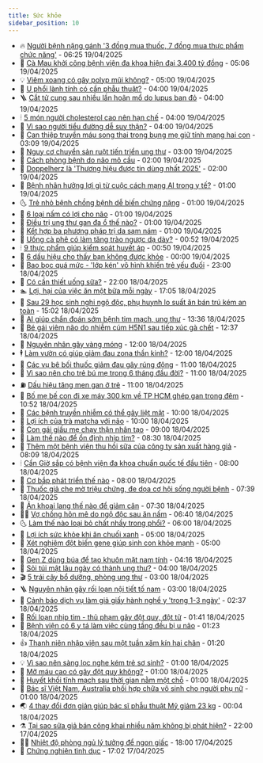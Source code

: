```yaml
---
title: Sức khỏe
sidebar_position: 10
---
```


<!-- vnexpress-suc-khoe:START -->
- 🔥 [Người bệnh nặng gánh &#39;3 đồng mua thuốc, 7 đồng mua thực phẩm chức năng&#39;](https://vnexpress.net/nguoi-benh-nang-ganh-3-dong-mua-thuoc-7-dong-mua-thuc-pham-chuc-nang-4876040.html) - 06:25 19/04/2025
- 🥰 [Cà Mau khởi công bệnh viện đa khoa hiện đại 3.400 tỷ đồng](https://vnexpress.net/ca-mau-khoi-cong-benh-vien-da-khoa-hien-dai-3-400-ty-dong-4876057.html) - 05:06 19/04/2025
- 💡 [Viêm xoang có gây polyp mũi không?](https://vnexpress.net/viem-xoang-co-gay-polyp-mui-khong-4876022.html) - 05:00 19/04/2025
- 🤗 [U phổi lành tính có cần phẫu thuật?](https://vnexpress.net/u-phoi-lanh-tinh-co-can-phau-thuat-4876017.html) - 04:00 19/04/2025
- 🪜 [Cắt tử cung sau nhiều lần hoãn mổ do lupus ban đỏ](https://vnexpress.net/cat-tu-cung-sau-nhieu-lan-hoan-mo-do-lupus-ban-do-4876011.html) - 04:00 19/04/2025
- 🕯 [5 món người cholesterol cao nên hạn chế](https://vnexpress.net/5-mon-nguoi-cholesterol-cao-nen-han-che-4876004.html) - 04:00 19/04/2025
- 🤭 [Vì sao người tiểu đường dễ suy thận?](https://vnexpress.net/vi-sao-nguoi-tieu-duong-de-suy-than-4876000.html) - 04:00 19/04/2025
- 👀 [Can thiệp truyền máu song thai trong bụng mẹ giữ tính mạng hai con](https://vnexpress.net/can-thiep-truyen-mau-song-thai-trong-bung-me-giu-tinh-mang-hai-con-4875972.html) - 03:09 19/04/2025
- 🌋 [Nguy cơ chuyển sản ruột tiến triển ung thư](https://vnexpress.net/nguy-co-chuyen-san-ruot-tien-trien-ung-thu-4875997.html) - 03:00 19/04/2025
- 🫶 [Cách phòng bệnh do não mô cầu](https://vnexpress.net/cach-phong-benh-do-nao-mo-cau-4875969.html) - 02:00 19/04/2025
- 🦆 [Doppelherz là &#39;Thương hiệu được tin dùng nhất 2025&#39;](https://vnexpress.net/doppelherz-la-thuong-hieu-duoc-tin-dung-nhat-2025-4875735.html) - 02:00 19/04/2025
- 🚀 [Bệnh nhân hưởng lợi gì từ cuộc cách mạng AI trong y tế?](https://vnexpress.net/benh-nhan-huong-loi-gi-tu-cuoc-cach-mang-ai-trong-y-te-4875644.html) - 01:00 19/04/2025
- 🌜 [Trẻ nhỏ bệnh chồng bệnh dễ biến chứng nặng](https://vnexpress.net/tre-nho-benh-chong-benh-de-bien-chung-nang-4875909.html) - 01:00 19/04/2025
- 🧰 [6 loại nấm có lợi cho não](https://vnexpress.net/6-loai-nam-co-loi-cho-nao-4875897.html) - 01:00 19/04/2025
- 💫 [Điều trị ung thư gan đa ổ thế nào?](https://vnexpress.net/dieu-tri-ung-thu-gan-da-o-the-nao-4875896.html) - 01:00 19/04/2025
- 🌝 [Kết hợp ba phương pháp trị da sạm nám](https://vnexpress.net/ket-hop-ba-phuong-phap-tri-da-sam-nam-4875877.html) - 01:00 19/04/2025
- 🗽 [Uống cà phê có làm tăng trào ngược dạ dày?](https://vnexpress.net/uong-ca-phe-co-lam-tang-trao-nguoc-da-day-4875309.html) - 00:52 19/04/2025
- 🕯 [9 thực phẩm giúp kiểm soát huyết áp](https://vnexpress.net/9-thuc-pham-giup-kiem-soat-huyet-ap-4875270.html) - 00:50 19/04/2025
- 🦅 [6 dấu hiệu cho thấy bạn không được khỏe](https://vnexpress.net/6-dau-hieu-cho-thay-ban-khong-duoc-khoe-4875805.html) - 00:00 19/04/2025
- 🦆 [Bao bọc quá mức - &#39;lớp kén&#39; vô hình khiến trẻ yếu đuối](https://vnexpress.net/bao-boc-qua-muc-lop-ken-vo-hinh-khien-tre-yeu-duoi-4873475.html) - 23:00 18/04/2025
- 🎊 [Có cần thiết uống sữa?](https://vnexpress.net/co-can-thiet-uong-sua-4874869.html) - 22:00 18/04/2025
- 🏊 [Lợi, hại của việc ăn một bữa mỗi ngày](https://vnexpress.net/loi-hai-cua-viec-an-mot-bua-moi-ngay-4874624.html) - 17:05 18/04/2025
- 📝 [Sau 29 học sinh nghi ngộ độc, phụ huynh lo suất ăn bán trú kém an toàn](https://vnexpress.net/sau-29-hoc-sinh-nghi-ngo-doc-phu-huynh-lo-suat-an-ban-tru-kem-an-toan-4875078.html) - 15:02 18/04/2025
- 💯 [AI giúp chẩn đoán sớm bệnh tim mạch, ung thư](https://vnexpress.net/ai-giup-chan-doan-som-benh-tim-mach-ung-thu-4875839.html) - 13:36 18/04/2025
- 🌊 [Bé gái viêm não do nhiễm cúm H5N1 sau tiếp xúc gà chết](https://vnexpress.net/be-gai-viem-nao-do-nhiem-cum-h5n1-sau-tiep-xuc-ga-chet-4875878.html) - 12:37 18/04/2025
- 🚀 [Nguyên nhân gây vàng móng](https://vnexpress.net/nguyen-nhan-gay-vang-mong-4875634.html) - 12:00 18/04/2025
- 🕴 [Làm vườn có giúp giảm đau zona thần kinh?](https://vnexpress.net/lam-vuon-co-giup-giam-dau-zona-than-kinh-4875348.html) - 12:00 18/04/2025
- 🗽 [Các vụ bê bối thuốc giảm đau gây rúng động](https://vnexpress.net/cac-vu-be-boi-thuoc-giam-dau-gay-rung-dong-4875777.html) - 11:00 18/04/2025
- 🎡 [Vì sao nên cho trẻ bú mẹ trong 6 tháng đầu đời?](https://vnexpress.net/vi-sao-nen-cho-tre-bu-me-trong-6-thang-dau-doi-4875636.html) - 11:00 18/04/2025
- ⛽️ [Dấu hiệu tăng men gan ở trẻ](https://vnexpress.net/dau-hieu-tang-men-gan-o-tre-4875588.html) - 11:00 18/04/2025
- 🦆 [Bố mẹ bế con đi xe máy 300 km về TP HCM ghép gan trong đêm](https://vnexpress.net/bo-me-be-con-di-xe-may-300-km-ve-tp-hcm-ghep-gan-trong-dem-4875732.html) - 10:52 18/04/2025
- 🤩 [Các bệnh truyền nhiễm có thể gây liệt mặt](https://vnexpress.net/cac-benh-truyen-nhiem-co-the-gay-liet-mat-4875831.html) - 10:00 18/04/2025
- 🦒 [Lợi ích của trà matcha với não](https://vnexpress.net/loi-ich-cua-tra-matcha-voi-nao-4875639.html) - 10:00 18/04/2025
- 💫 [Con gái giấu mẹ chạy thận nhân tạo](https://vnexpress.net/con-gai-giau-me-chay-than-nhan-tao-4875731.html) - 09:00 18/04/2025
- 🐘 [Làm thế nào để ổn định nhịp tim?](https://vnexpress.net/lam-the-nao-de-on-dinh-nhip-tim-4875720.html) - 08:30 18/04/2025
- 🚀 [Thêm một bệnh viện thu hồi sữa của công ty sản xuất hàng giả](https://vnexpress.net/them-mot-benh-vien-thu-hoi-sua-cua-cong-ty-san-xuat-hang-gia-4875737.html) - 08:09 18/04/2025
- 🕯 [Cần Giờ sắp có bệnh viện đa khoa chuẩn quốc tế đầu tiên](https://vnexpress.net/can-gio-sap-co-benh-vien-da-khoa-chuan-quoc-te-dau-tien-4875717.html) - 08:00 18/04/2025
- 🦏 [Cơ bắp phát triển thế nào](https://vnexpress.net/co-bap-phat-trien-the-nao-4875576.html) - 08:00 18/04/2025
- 🦄 [Thuốc giả che mờ triệu chứng, đe dọa cơ hội sống người bệnh](https://vnexpress.net/thuoc-gia-che-mo-trieu-chung-de-doa-co-hoi-song-nguoi-benh-4875592.html) - 07:39 18/04/2025
- 🦒 [Ăn khoai lang thế nào để giảm cân](https://vnexpress.net/an-khoai-lang-the-nao-de-giam-can-4875692.html) - 07:30 18/04/2025
- 👨‍🏫 [Vợ chồng hôn mê do ngộ độc sau ăn nấm](https://vnexpress.net/vo-chong-hon-me-do-ngo-doc-sau-an-nam-4875691.html) - 06:40 18/04/2025
- 🌜 [Làm thế nào loại bỏ chất nhầy trong phổi?](https://vnexpress.net/lam-the-nao-loai-bo-chat-nhay-trong-phoi-4875671.html) - 06:00 18/04/2025
- 🚀 [Lợi ích sức khỏe khi ăn chuối xanh](https://vnexpress.net/loi-ich-suc-khoe-khi-an-chuoi-xanh-4875526.html) - 05:00 18/04/2025
- 💃 [Xét nghiệm đột biến gene giúp sinh con khỏe mạnh](https://vnexpress.net/xet-nghiem-dot-bien-gene-giup-sinh-con-khoe-manh-4875438.html) - 05:00 18/04/2025
- 💯 [Gen Z dùng búa để tạo khuôn mặt nam tính](https://vnexpress.net/nam-gioi-gen-z-dung-bua-de-tao-khuon-mat-nam-tinh-4875590.html) - 04:16 18/04/2025
- 🤔 [Sỏi túi mật lâu ngày có thành ung thư?](https://vnexpress.net/soi-tui-mat-lau-ngay-co-thanh-ung-thu-4875602.html) - 04:00 18/04/2025
- 🎬 [5 trái cây bổ dưỡng, phòng ung thư](https://vnexpress.net/5-trai-cay-bo-duong-phong-ung-thu-4875549.html) - 03:00 18/04/2025
- 🪜 [Nguyên nhân gây rối loạn nội tiết tố nam](https://vnexpress.net/nguyen-nhan-gay-roi-loan-noi-tiet-to-nam-4875482.html) - 03:00 18/04/2025
- 🦣 [Cảnh báo dịch vụ làm giả giấy hành nghề y &#39;trong 1-3 ngày&#39;](https://vnexpress.net/canh-bao-dich-vu-lam-gia-giay-hanh-nghe-y-trong-1-3-ngay-4875533.html) - 02:37 18/04/2025
- 🧐 [Rối loạn nhịp tim - thủ phạm gây đột quỵ, đột tử](https://vnexpress.net/roi-loan-nhip-tim-thu-pham-gay-dot-quy-dot-tu-4875221.html) - 01:41 18/04/2025
- 🤡 [Bệnh viện có 6 y tá làm việc cùng tầng đều bị u não](https://vnexpress.net/benh-vien-co-6-y-ta-lam-viec-cung-tang-deu-bi-u-nao-4874906.html) - 01:23 18/04/2025
- 👍 [Thanh niên nhập viện sau một tuần xăm kín hai chân](https://vnexpress.net/thanh-nien-nhap-vien-sau-mot-tuan-xam-kin-hai-chan-4875354.html) - 01:20 18/04/2025
- 💡 [Vì sao nên sàng lọc nghe kém trẻ sơ sinh?](https://vnexpress.net/vi-sao-nen-sang-loc-nghe-kem-tre-so-sinh-4875485.html) - 01:00 18/04/2025
- 💯 [Mỡ máu cao có gây đột quỵ không?](https://vnexpress.net/mo-mau-cao-co-gay-dot-quy-khong-4875483.html) - 01:00 18/04/2025
- 🧠 [Huyết khối tĩnh mạch sau thời gian nằm một chỗ](https://vnexpress.net/huyet-khoi-tinh-mach-sau-thoi-gian-nam-mot-cho-4875441.html) - 01:00 18/04/2025
- 🎡 [Bác sĩ Việt Nam, Australia phối hợp chữa vô sinh cho người phụ nữ](https://vnexpress.net/bac-si-viet-nam-australia-phoi-hop-chua-vo-sinh-cho-nguoi-phu-nu-4875368.html) - 01:00 18/04/2025
- 🌏 [4 thay đổi đơn giản giúp bác sĩ phẫu thuật Mỹ giảm 23 kg](https://vnexpress.net/4-thay-doi-don-gian-giup-bac-si-phau-thuat-my-giam-23-kg-4874740.html) - 00:04 18/04/2025
- ⚗️ [Tại sao sữa giả bán công khai nhiều năm không bị phát hiện?](https://vnexpress.net/tai-sao-sua-gia-ban-cong-khai-nhieu-nam-khong-bi-phat-hien-4875222.html) - 22:00 17/04/2025
- 👨‍🏫 [Nhiệt độ phòng ngủ lý tưởng để ngon giấc](https://vnexpress.net/nhiet-do-phong-ngu-ly-tuong-de-ngon-giac-4874746.html) - 18:00 17/04/2025
- 🤖 [Chứng nghiện tình dục](https://vnexpress.net/suc-khoe/cam-nang/chung-nghien-tinh-duc-314) - 17:02 17/04/2025<!-- vnexpress-suc-khoe:END -->
